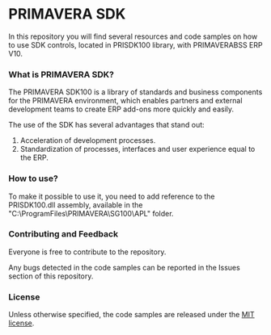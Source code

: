 # PRIMAVERA SDK
In this repository you will find several resources and code samples on how to use SDK controls, located in PRISDK100 library, with PRIMAVERABSS ERP V10.

### What is PRIMAVERA SDK?
The PRIMAVERA SDK100 is a library of standards and business components for the PRIMAVERA environment, which enables partners and external development teams to create ERP add-ons more quickly and easily.

The use of the SDK has several advantages that stand out:
1. Acceleration of development processes.
2. Standardization of processes, interfaces and user experience equal to the ERP.

### How to use?
To make it possible to use it, you need to add reference to the PRISDK100.dll assembly, available in the "C:\ProgramFiles\PRIMAVERA\SG100\APL" folder.

### Contributing and Feedback
Everyone is free to contribute to the repository.

Any bugs detected in the code samples can be reported in the Issues section of this repository.

### License
Unless otherwise specified, the code samples are released under the [MIT license](https://pt.wikipedia.org/wiki/Licen%C3%A7a_MIT).
